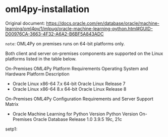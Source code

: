 # oml4py-installation
Original document: https://docs.oracle.com/en/database/oracle/machine-learning/oml4py/1/mlpug/oracle-machine-learning-python.html#GUID-D00976CA-3663-4F32-A6A2-B6BF5A843ADC

`note`: OML4Py on premises runs on 64-bit platforms only.

Both client and server on-premises components are supported on the Linux platforms listed in the table below.

On-Premises OML4Py Platform Requirements
Operating System and Hardware Platform	Description
  - Oracle Linux x86-64 7.x 64-bit Oracle Linux Release 7
  - Oracle Linux x86-64 8.x 64-bit Oracle Linux Release 8

On-Premises OML4Py Configuration Requirements and Server Support Matrix
  - Oracle Machine Learning for Python Version	Python Version	On-Premises Oracle Database Release 1.0	3.9.5	19c, 21c

setp1: 


